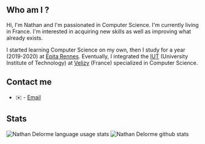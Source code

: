 ## Who am I ?

Hi,
I'm Nathan and I'm passionated in Computer Science. I'm currently living in France.
I'm interested in acquiring new skills as well as improving what already exists.

I started learning Computer Science on my own, then I study for a year (2019-2020) at [Epita Rennes](https://www.epita.fr/). Eventually, I integrated the [IUT](https://www.uvsq.fr/dut-informatique-info) (University Institute of Technology) at [Velizy](https://www.google.com/maps/place/78140+V%C3%A9lizy-Villacoublay/data=!4m2!3m1!1s0x47e67be48118a7f9:0x40b82c3688c3650?sa=X&ved=2ahUKEwjaw_Cv67vvAhVIxoUKHcmsDIcQ8gEwJXoECDwQAQ) (France) specialized in Computer Science.

## Contact me

* ✉️ - [Email](mailto:nathandelorme2001@gmail.com)

## Stats

<img align="center" src="https://github-readme-stats.vercel.app/api/top-langs/?username=NathanDelorme&theme=auto" alt="Nathan Delorme language usage stats" />

<img align="center" src="https://github-readme-stats.vercel.app/api?username=NathanDelorme&show_icons=true&theme=default&line_height=27" alt="Nathan Delorme github stats" />
